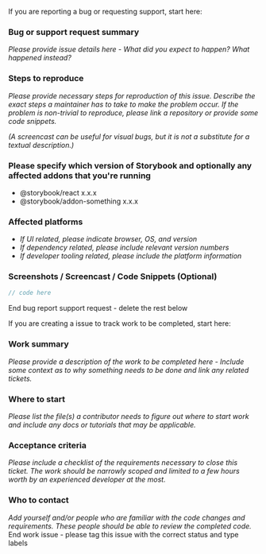 If you are reporting a bug or requesting support, start here:

### Bug or support request summary

_Please provide issue details here - What did you expect to happen? What happened instead?_

### Steps to reproduce

_Please provide necessary steps for reproduction of this issue. Describe the exact steps a maintainer has to take to make the problem occur. If the problem is non-trivial to reproduce, please link a repository or provide some code snippets._

_(A screencast can be useful for visual bugs, but it is not a substitute for a textual description.)_

### Please specify which version of Storybook and optionally any affected addons that you're running

- @storybook/react x.x.x
- @storybook/addon-something x.x.x

### Affected platforms

- _If UI related, please indicate browser, OS, and version_
- _If dependency related, please include relevant version numbers_
- _If developer tooling related, please include the platform information_

### Screenshots / Screencast / Code Snippets (Optional)

```ts
// code here
```

End bug report support request - delete the rest below

If you are creating a issue to track work to be completed, start here:

### Work summary

_Please provide a description of the work to be completed here - Include some context as to why something needs to be done and link any related tickets._

### Where to start

_Please list the file(s) a contributor needs to figure out where to start work and include any docs or tutorials that may be applicable._

### Acceptance criteria

_Please include a checklist of the requirements necessary to close this ticket. The work should be narrowly scoped and limited to a few hours worth by an experienced developer at the most._

### Who to contact

_Add yourself and/or people who are familiar with the code changes and requirements. These people should be able to review the completed code._
End work issue - please tag this issue with the correct status and type labels
